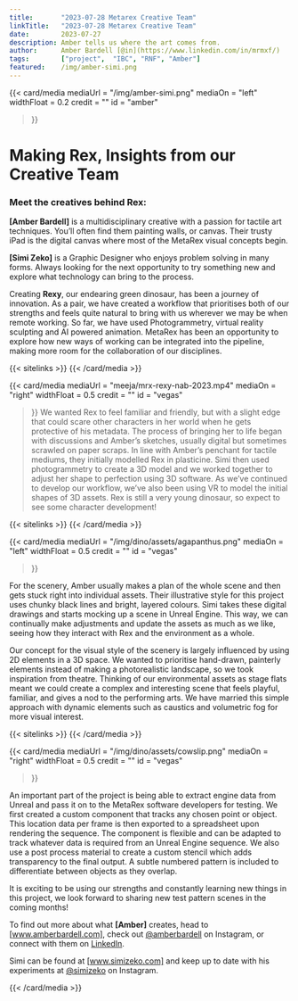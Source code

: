 ```yaml
---
title:       "2023-07-28 Metarex Creative Team"
linkTitle:   "2023-07-28 Metarex Creative Team"
date:        2023-07-27
description: Amber tells us where the art comes from.
author:      Amber Bardell [@in](https://www.linkedin.com/in/mrmxf/)
tags:        ["project",  "IBC", "RNF", "Amber"]
featured:    /img/amber-simi.png
---
```


{{< card/media
      mediaUrl =  "/img/amber-simi.png"
      mediaOn  =  "left"
      widthFloat = 0.2
      credit   =  ""
      id       =  "amber"
 >}}
<!-- markdownlint-disable MD025 -->
# Making Rex, Insights from our Creative Team

### Meet the creatives behind Rex:

**[Amber Bardell]** is a multidisciplinary creative with a passion for tactile
art techniques. You’ll often find them painting walls, or canvas. Their trusty
iPad is the digital canvas where most of the MetaRex visual concepts begin.

**[Simi Zeko]** is a Graphic Designer who enjoys problem solving in many forms.
Always looking for the next opportunity to try something new and explore what
technology can bring to the process.

Creating **Rexy**, our endearing green dinosaur, has been a journey of
innovation. As a pair, we have created a workflow that prioritises both of our
strengths and feels quite natural to bring with us wherever we may be when
remote working. So far, we have used Photogrammetry, virtual reality sculpting
and AI powered animation. MetaRex has been an opportunity to explore how new
ways of working can be integrated into the pipeline, making more room for the
collaboration of our disciplines.

{{< sitelinks >}}
{{< /card/media >}}

<!-- ####################################################################### -->
{{< card/media
      mediaUrl =  "meeja/mrx-rexy-nab-2023.mp4"
      mediaOn  =  "right"
      widthFloat = 0.5
      credit   =  ""
      id       =  "vegas"
 >}}
We wanted Rex to feel familiar and friendly, but with a slight edge that
could scare other characters in her world when he gets protective of his
metadata. The process of bringing her to life began with discussions and Amber’s
sketches, usually digital but sometimes scrawled on paper scraps. In line with
Amber’s penchant for tactile mediums, they initially modelled Rex in plasticine.
Simi then used photogrammetry to create a 3D model and we worked together to
adjust her shape to perfection using 3D software. As we’ve continued to develop
our workflow, we’ve also been using VR to model the initial shapes of 3D assets.
Rex is still a very young dinosaur, so expect to see some character development!

{{< sitelinks >}}
{{< /card/media >}}

{{< card/media
      mediaUrl =  "/img/dino/assets/agapanthus.png"
      mediaOn  =  "left"
      widthFloat = 0.5
      credit   =  ""
      id       =  "vegas"
 >}}

 For the scenery, Amber usually makes a plan of the whole scene and then gets
stuck right into individual assets. Their illustrative style for this project
uses chunky black lines and bright, layered colours. Simi takes these digital
drawings and starts mocking up a scene in Unreal Engine. This way, we can
continually make adjustments and update the assets as much as we like, seeing
how they interact with Rex and the environment as a whole.

Our concept for the visual style of the scenery is largely influenced by using
2D elements in a 3D space. We wanted to prioritise hand-drawn, painterly
elements instead of making a photorealistic landscape, so we took inspiration
from theatre. Thinking of our environmental assets as stage flats meant we could
create a complex and interesting scene that feels playful, familiar, and gives a
nod to the performing arts. We have married this simple approach with dynamic
elements such as caustics and volumetric fog for more visual interest.

{{< sitelinks >}}
{{< /card/media >}}

{{< card/media
      mediaUrl =  "/img/dino/assets/cowslip.png"
      mediaOn  =  "right"
      widthFloat = 0.5
      credit   =  ""
      id       =  "vegas"
 >}}

An important part of the project is being able to extract engine data from
Unreal and pass it on to the MetaRex software developers for testing. We first
created a custom component that tracks any chosen point or object. This location
data per frame is then exported to a spreadsheet upon rendering the sequence.
The component is flexible and can be adapted to track whatever data is required
from an Unreal Engine sequence. We also use a post process material to create a
custom stencil which adds transparency to the final output. A subtle numbered
pattern is included to differentiate between objects as they overlap.

It is exciting to be using our strengths and constantly learning new things in
this project, we look forward to sharing new test pattern scenes in the coming
months!

To find out more about what **[Amber]** creates, head to [www.amberbardell.com],
check out [@amberbardell](https://www.instagram.com/amberbardell/?hl=en) on <i
class="instagram icon"></i>Instagram, or connect with them on [LinkedIn].

Simi can be found at [www.simizeko.com] and keep up to date with his experiments
at [@simizeko](https://www.instagram.com/simizeko/?hl=en) on <i class="instagram
icon"></i> Instagram.

[www.amberbardell.com]:  https://www.amberbardell.com
[www.simizeko.com]:      http://www.simizeko.com
[LinkedIn]:              https://uk.linkedin.com/in/amber-bardell

{{< /card/media >}}
